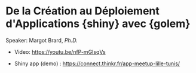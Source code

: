 # De la Création au Déploiement d'Applications {shiny} avec {golem}

Speaker: Margot Brard, *Ph.D.*

- Video: https://youtu.be/nfP-mGIsqVs

- Shiny app (demo) : https://connect.thinkr.fr/app-meetup-lille-tunis/
